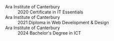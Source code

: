 <dl>
  <dt>Ara Institute of Canterbury</dt>
  <dd>2020 Certificate in IT Essentials</dd>

  <dt>Ara Institute of Canterbury</dt>
  <dd>2021 Diploma in Web Development & Design</dd>

  <dt>Ara Institute of Canterbury</dt>
  <dd>2024 Bachelor's Degree in ICT</dd>
</dl>
